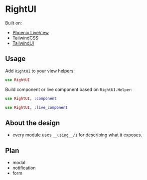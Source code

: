 # RightUI

Built on:

- [Phoenix LiveView](https://github.com/phoenixframework/phoenix_live_view)
- [TailwindCSS](https://tailwindcss.com/)
- [TailwindUI](https://tailwindui.com/)

## Usage

Add `RightUI` to your view helpers:

```elixir
use RightUI
```

Build component or live component based on `RightUI.Helper`:

```elixir
use RightUI, :component
```

```elixir
use RightUI, :live_component
```

## About the design

- every module uses `__using__/1` for describing what it exposes.

## Plan

- modal
- notification
- form
